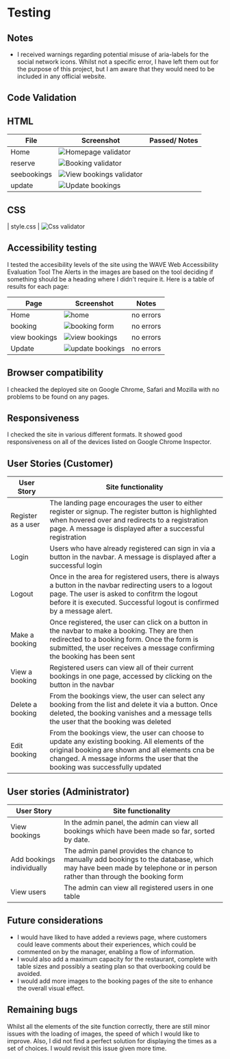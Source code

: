# Testing

## Notes
- I received warnings regarding potential misuse of aria-labels for the social network icons. Whilst not a specific error, I have left them out for the purpose of this project, but I am aware that they would need to be included in any official website. 


## Code Validation

## HTML

| File | Screenshot | Passed/ Notes |
| ----------- | ----------- | ----------- |
| Home | ![Homepage validator](static/images/homepage-validator.png)
| reserve |![Booking validator](static/images/Booking%20Validator.png)
| seebookings | ![View bookings validator](static/images/view-bookings-validator.png)
| update | ![ Update bookings](static/images/update-bookings-validator.png)


## CSS

| style.css | ![Css validator](static/images/CssValidation.png)


## Accessibility testing

I tested the accesibility levels of the site using the WAVE Web Accessibility Evaluation Tool The Alerts in the images are based on the tool deciding if something should be a heading where I didn't require it. Here is a table of results for each page:


| Page | Screenshot | Notes
| --------- | ---------- | ----------|
| Home | ![home](static/images/wave-homepage.png) | no errors |
| booking| ![booking form](static/images/wave-bookingform.png) | no errors |
| view bookings | ![view bookings](static/images/wave-managebookings.png) | no errors |
| Update | ![update bookings](static/images/wave-update.png) | no errors |


## Browser compatibility

I cheacked the deployed site on Google Chrome, Safari and Mozilla with no problems to be found on any pages.


## Responsiveness

I checked the site in various different formats. It showed good responsiveness on all of the devices listed on Google Chrome Inspector. 



## User Stories (Customer)

| User Story | Site functionality |
| ------------- | ---------------|
| Register as a user | The landing page encourages the user to either register or signup. The register button is highlighted when hovered over and redirects to a registration page. A message is displayed after a successful registration|
| Login | Users who have already registered can sign in via a button in the navbar. A message is displayed after a successful login|
| Logout | Once in the area for registered users, there is always a button in the navbar redirecting users to a logout page. The user is asked to confitrm the logout before it is executed. Successful logout is confirmed by a message alert.|
| Make a booking | Once registered, the user can click on a button in the navbar to make a booking. They are then redirected to a booking form. Once the form is submitted, the user receives a message confirming the booking has been sent |
| View a booking | Registered users can view all of their current bookings in one page, accessed by clicking on the button in the navbar |
| Delete a booking |From the bookings view, the user can select any booking from the list and delete it via a button. Once deleted, the booking vanishes and a message tells the user that the booking was deleted |
| Edit booking  | From the bookings view, the user can choose to update any existing booking. All elements of the original booking are shown and all elements cna be changed. A message informs the user that the booking was successfully updated |

## User stories (Administrator)

 User Story | Site functionality |
| ------------- | ---------------|
| View bookings |In the admin panel, the admin can view all bookings which have been made so far, sorted by date.   |
| Add bookings individually  | The admin panel provides the chance to manually add bookings to the database, which may have been made by telephone or in person rather than through the booking form |
| View users    | The admin can view all registered users in one table |


## Future considerations

- I would have liked to have added a reviews page, where customers could leave comments about their experiences, which could be commented on by the manager, enabling a flow of information. 
- I would also add a maximum capacity for the restaurant, complete with table sizes and possibly a seating plan so that overbooking could be avoided.
- I would add more images to the booking pages of the site to enhance the overall visual effect. 


## Remaining bugs

Whilst all the elements of the site function correctly, there are still minor issues with the loading of images,  the speed of which I would like to improve. Also, I did not find a perfect solution for displaying the times as a set of choices. I would revisit this issue given more time. 






